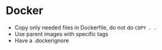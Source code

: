 # Docker

* Copy only needed files in Dockerfile, do not do `COPY . .`
* Use parent images with specific tags
* Have a .dockerignore
